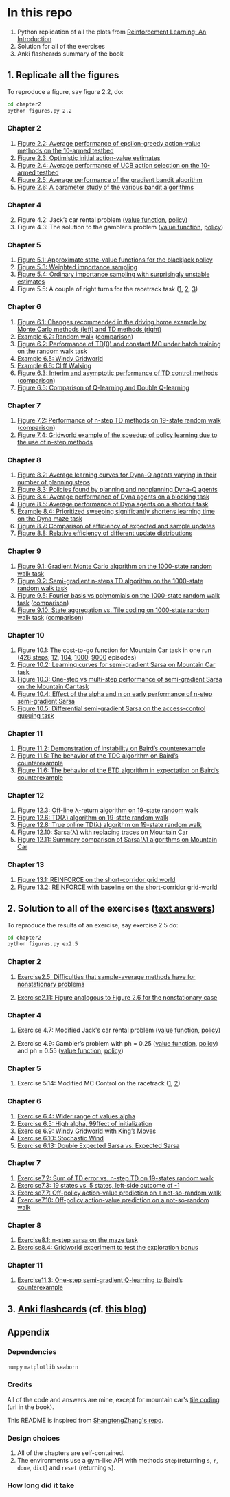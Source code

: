 # In this repo

1. Python replication of all the plots from [Reinforcement Learning: An Introduction](http://incompleteideas.net/book/RLbook2018trimmed.pdf)
2. Solution for all of the exercises
3. Anki flashcards summary of the book

## 1. Replicate all the figures

To reproduce a figure, say figure 2.2, do:

```bash
cd chapter2
python figures.py 2.2
```

### Chapter 2
1. [Figure 2.2: Average performance of epsilon-greedy action-value methods on the 10-armed testbed](https://raw.githubusercontent.com/mtrazzi/rl-book-challenge/master/chapter2/plots/fig2.2.png)
2. [Figure 2.3: Optimistic initial action-value estimates](https://raw.githubusercontent.com/mtrazzi/rl-book-challenge/master/chapter2/plots/fig2.3.png)
3. [Figure 2.4: Average performance of UCB action selection on the 10-armed testbed](https://raw.githubusercontent.com/mtrazzi/rl-book-challenge/master/chapter2/plots/fig2.4.png)
4. [Figure 2.5: Average performance of the gradient bandit algorithm](https://raw.githubusercontent.com/mtrazzi/rl-book-challenge/master/chapter2/plots/fig2.5.png)
5. [Figure 2.6: A parameter study of the various bandit algorithms](https://raw.githubusercontent.com/mtrazzi/rl-book-challenge/master/chapter2/plots/fig2.6.png)

### Chapter 4
2. Figure 4.2: Jack’s car rental problem ([value function](https://raw.githubusercontent.com/mtrazzi/rl-book-challenge/master/chapter4/plots/fig4.2.png), [policy](https://raw.githubusercontent.com/mtrazzi/rl-book-challenge/master/chapter4/plots/fig4.2_policy.png))
3. Figure 4.3: The solution to the gambler’s problem ([value function](https://raw.githubusercontent.com/mtrazzi/rl-book-challenge/master/chapter4/plots/fig4.3.png), [policy](https://raw.githubusercontent.com/mtrazzi/rl-book-challenge/master/chapter4/plots/fig4.3_policy.png))

### Chapter 5
1. [Figure 5.1: Approximate state-value functions for the blackjack policy](https://raw.githubusercontent.com/mtrazzi/rl-book-challenge/master/chapter5/plots/fig5.1.png)
2. [Figure 5.3: Weighted importance sampling](https://raw.githubusercontent.com/mtrazzi/rl-book-challenge/master/chapter5/plots/fig5.3.png)
3. [Figure 5.4: Ordinary importance sampling with surprisingly unstable estimates](https://raw.githubusercontent.com/mtrazzi/rl-book-challenge/master/chapter5/plots/fig5.4.png)
4. Figure 5.5: A couple of right turns for the racetrack task ([1](https://raw.githubusercontent.com/mtrazzi/rl-book-challenge/master/chapter5/plots/fig5.5_left.png), [2](https://raw.githubusercontent.com/mtrazzi/rl-book-challenge/master/chapter5/plots/fig5.5_right_1.png), [3](https://raw.githubusercontent.com/mtrazzi/rl-book-challenge/master/chapter5/plots/fig5.5_right_2.png))

### Chapter 6
1. [Figure 6.1: Changes recommended in the driving home example by Monte Carlo methods (left)
and TD methods (right)](https://raw.githubusercontent.com/mtrazzi/rl-book-challenge/master/chapter6/plots/fig6.1.png)
2. [Example 6.2: Random walk](https://raw.githubusercontent.com/mtrazzi/rl-book-challenge/master/chapter6/plots/example6.2.png) ([comparison](https://raw.githubusercontent.com/mtrazzi/rl-book-challenge/master/chapter6/plots/example6.2_comparison.png))
3. [Figure 6.2: Performance of TD(0) and constant MC under batch training on the random walk task](https://raw.githubusercontent.com/mtrazzi/rl-book-challenge/master/chapter6/plots/fig6.2.png)
4. [Example 6.5: Windy Gridworld](https://raw.githubusercontent.com/mtrazzi/rl-book-challenge/master/chapter6/plots/example6.5.png)
5. [Example 6.6: Cliff Walking](https://raw.githubusercontent.com/mtrazzi/rl-book-challenge/master/chapter6/plots/example6.6.png)
6. [Figure 6.3: Interim and asymptotic performance of TD control methods](https://raw.githubusercontent.com/mtrazzi/rl-book-challenge/master/chapter6/plots/fig6.3.png) ([comparison](https://raw.githubusercontent.com/mtrazzi/rl-book-challenge/master/chapter6/plots/fig6.3_comparison.png))
7. [Figure 6.5: Comparison of Q-learning and Double Q-learning](https://raw.githubusercontent.com/mtrazzi/rl-book-challenge/master/chapter6/plots/fig6.5.png)

### Chapter 7
1. [Figure 7.2: Performance of n-step TD methods on 19-state random walk](https://raw.githubusercontent.com/mtrazzi/rl-book-challenge/master/chapter7/plots/fig7.2.png) ([comparison](https://raw.githubusercontent.com/mtrazzi/rl-book-challenge/master/chapter7/plots/fig7.2_comparison.png))
2. [Figure 7.4: Gridworld example of the speedup of policy learning due to the use of n-step
methods](https://raw.githubusercontent.com/mtrazzi/rl-book-challenge/master/chapter7/plots/fig7.4.png)

### Chapter 8
1. [Figure 8.2: Average learning curves for Dyna-Q agents varying in their number of planning steps](https://raw.githubusercontent.com/mtrazzi/rl-book-challenge/master/chapter8/plots/fig8.2.png)
2. [Figure 8.3: Policies found by planning and nonplanning Dyna-Q agents](https://raw.githubusercontent.com/mtrazzi/rl-book-challenge/master/chapter8/plots/fig8.3.png)
3. [Figure 8.4: Average performance of Dyna agents on a blocking task](https://raw.githubusercontent.com/mtrazzi/rl-book-challenge/master/chapter8/plots/fig8.4.png)
4. [Figure 8.5: Average performance of Dyna agents on a shortcut task](https://raw.githubusercontent.com/mtrazzi/rl-book-challenge/master/chapter8/plots/fig8.5.png)
5. [Example 8.4: Prioritized sweeping significantly shortens learning time on the Dyna maze task](https://raw.githubusercontent.com/mtrazzi/rl-book-challenge/master/chapter8/plots/example8.4.png)
6. [Figure 8.7: Comparison of efficiency of expected and sample updates](https://raw.githubusercontent.com/mtrazzi/rl-book-challenge/master/chapter8/plots/fig8.7.png)
7. [Figure 8.8: Relative efficiency of different update distributions](https://raw.githubusercontent.com/mtrazzi/rl-book-challenge/master/chapter8/plots/fig8.8.png)

### Chapter 9
1. [Figure 9.1: Gradient Monte Carlo algorithm on the 1000-state random walk task](https://raw.githubusercontent.com/mtrazzi/rl-book-challenge/master/chapter9/plots/fig9.1.png)
2. [Figure 9.2: Semi-gradient n-steps TD algorithm on the 1000-state random walk task](https://raw.githubusercontent.com/mtrazzi/rl-book-challenge/master/chapter9/plots/fig9.2.png)
3. [Figure 9.5: Fourier basis vs polynomials on the 1000-state random walk task](https://raw.githubusercontent.com/mtrazzi/rl-book-challenge/master/chapter9/plots/fig9.5.png) ([comparison](https://raw.githubusercontent.com/mtrazzi/rl-book-challenge/master/chapter9/plots/fig9.5_comparison.png))
4. [Figure 9.10: State aggregation vs. Tile coding on 1000-state random walk task](https://raw.githubusercontent.com/mtrazzi/rl-book-challenge/master/chapter9/plots/fig9.10.png) ([comparison](https://raw.githubusercontent.com/mtrazzi/rl-book-challenge/master/chapter9/plots/fig9.10.png))

### Chapter 10
1. Figure 10.1: The cost-to-go function for Mountain Car task in one run ([428 steps](https://raw.githubusercontent.com/mtrazzi/rl-book-challenge/master/chapter10/plots/fig10.1_428_steps.png); [12](https://raw.githubusercontent.com/mtrazzi/rl-book-challenge/master/chapter10/plots/fig10.1_12_episodes.png), [104](https://raw.githubusercontent.com/mtrazzi/rl-book-challenge/master/chapter10/plots/fig10.1_104_episodes.png), [1000](https://raw.githubusercontent.com/mtrazzi/rl-book-challenge/master/chapter10/plots/fig10.1_1000_episodes.png), [9000](https://raw.githubusercontent.com/mtrazzi/rl-book-challenge/master/chapter10/plots/fig10.1_9000_episodes.png) episodes)
2. [Figure 10.2: Learning curves for semi-gradient Sarsa on Mountain Car task](https://raw.githubusercontent.com/mtrazzi/rl-book-challenge/master/chapter10/plots/fig10.2.png)
3. [Figure 10.3: One-step vs multi-step performance of semi-gradient Sarsa on the Mountain Car task](https://raw.githubusercontent.com/mtrazzi/rl-book-challenge/master/chapter10/plots/fig10.3.png)
4. [Figure 10.4: Effect of the alpha and n on early performance of n-step semi-gradient Sarsa](https://raw.githubusercontent.com/mtrazzi/rl-book-challenge/master/chapter10/plots/fig10.4.png)
5. [Figure 10.5: Differential semi-gradient Sarsa on the access-control queuing task](https://raw.githubusercontent.com/mtrazzi/rl-book-challenge/master/chapter10/plots/fig10.5.png)

### Chapter 11
1. [Figure 11.2: Demonstration of instability on Baird’s counterexample](https://raw.githubusercontent.com/mtrazzi/rl-book-challenge/master/chapter11/plots/fig11.2.png)
2. [Figure 11.5: The behavior of the TDC algorithm on Baird’s counterexample](https://raw.githubusercontent.com/mtrazzi/rl-book-challenge/master/chapter11/plots/fig11.5.png)
3. [Figure 11.6: The behavior of the ETD algorithm in expectation on Baird’s counterexample](https://raw.githubusercontent.com/mtrazzi/rl-book-challenge/master/chapter11/plots/fig11.6.png)

### Chapter 12
1. [Figure 12.3: Off-line λ-return algorithm on 19-state random walk](https://raw.githubusercontent.com/mtrazzi/rl-book-challenge/master/chapter12/plots/fig12.3.png)
2. [Figure 12.6: TD(λ) algorithm on 19-state random walk](https://raw.githubusercontent.com/mtrazzi/rl-book-challenge/master/chapter12/plots/fig12.6.png)
3. [Figure 12.8: True online TD(λ) algorithm on 19-state random walk](https://raw.githubusercontent.com/mtrazzi/rl-book-challenge/master/chapter12/plots/fig12.8.png)
4. [Figure 12.10: Sarsa(λ) with replacing traces on Mountain Car](https://raw.githubusercontent.com/mtrazzi/rl-book-challenge/master/chapter12/plots/fig12.10.png)
5. [Figure 12.11: Summary comparison of Sarsa(λ) algorithms on Mountain Car](https://raw.githubusercontent.com/mtrazzi/rl-book-challenge/master/chapter12/plots/fig12.11.png)

### Chapter 13
1. [Figure 13.1: REINFORCE on the short-corridor grid world](https://raw.githubusercontent.com/mtrazzi/rl-book-challenge/master/chapter13/plots/fig13.1.png)
2. [Figure 13.2: REINFORCE with baseline on the short-corridor grid-world](https://raw.githubusercontent.com/mtrazzi/rl-book-challenge/master/chapter13/plots/fig13.2.png)

## 2. Solution to all of the exercises ([text answers](https://github.com/mtrazzi/rl-book-challenge/tree/master/exercises.txt))

To reproduce the results of an exercise, say exercise 2.5 do:

```bash
cd chapter2
python figures.py ex2.5
```

### Chapter 2

1. [Exercise2.5: Difficulties that sample-average methods have for nonstationary problems](https://raw.githubusercontent.com/mtrazzi/rl-book-challenge/master/chapter2/plots/ex2.5.png)

1. [Exercise2.11: Figure analogous to Figure 2.6 for the nonstationary
case](https://raw.githubusercontent.com/mtrazzi/rl-book-challenge/master/chapter2/plots/ex2.11.png)

### Chapter 4

1. Exercise 4.7: Modified Jack's car rental problem ([value function](https://raw.githubusercontent.com/mtrazzi/rl-book-challenge/master/chapter4/plots/ex4.7.png), [policy](https://raw.githubusercontent.com/mtrazzi/rl-book-challenge/master/chapter4/plots/ex4.7_policy.png))

2. Exercise 4.9: Gambler’s problem with ph = 0.25 ([value function](https://raw.githubusercontent.com/mtrazzi/rl-book-challenge/master/chapter4/plots/ex4.9_ph_025.png), [policy](https://raw.githubusercontent.com/mtrazzi/rl-book-challenge/master/chapter4/plots/ex4.9_ph_025_policy.png)) and ph = 0.55 ([value function](https://raw.githubusercontent.com/mtrazzi/rl-book-challenge/master/chapter4/plots/ex4.9_ph_055.png), [policy](https://raw.githubusercontent.com/mtrazzi/rl-book-challenge/master/chapter4/plots/ex4.9_ph_055_policy.png))

### Chapter 5

1. Exercise 5.14: Modified MC Control on the racetrack ([1](https://raw.githubusercontent.com/mtrazzi/rl-book-challenge/master/chapter5/plots/ex5.14_right_1.png), [2](https://raw.githubusercontent.com/mtrazzi/rl-book-challenge/master/chapter5/plots/ex5.14_right_2.png))

### Chapter 6

1. [Exercise 6.4: Wider range of values alpha](https://raw.githubusercontent.com/mtrazzi/rl-book-challenge/master/chapter6/plots/ex6.4.png)
2. [Exercise 6.5: High alpha, 99ffect of initialization](https://raw.githubusercontent.com/mtrazzi/rl-book-challenge/master/chapter6/plots/ex6.5.png)
3. [Exercise 6.9: Windy Gridworld with King’s Moves](https://raw.githubusercontent.com/mtrazzi/rl-book-challenge/master/chapter6/plots/ex6.9.png)
4. [Exercise 6.10: Stochastic Wind](https://raw.githubusercontent.com/mtrazzi/rl-book-challenge/master/chapter6/plots/ex6.10.png)
5. [Exercise 6.13: Double Expected Sarsa vs. Expected Sarsa](https://raw.githubusercontent.com/mtrazzi/rl-book-challenge/master/chapter6/plots/ex6.13.png)

### Chapter 7

1. [Exercise7.2: Sum of TD error vs. n-step TD on 19-states random walk](https://raw.githubusercontent.com/mtrazzi/rl-book-challenge/master/chapter7/plots/ex7.2.png)
2. [Exercise7.3: 19 states vs. 5 states, left-side outcome of -1](https://raw.githubusercontent.com/mtrazzi/rl-book-challenge/master/chapter7/plots/ex7.3.png)
3. [Exercise7.7: Off-policy action-value prediction on a not-so-random walk](https://raw.githubusercontent.com/mtrazzi/rl-book-challenge/master/chapter7/plots/ex7.7.png)
4. [Exercise7.10: Off-policy action-value prediction on a not-so-random walk](https://raw.githubusercontent.com/mtrazzi/rl-book-challenge/master/chapter7/plots/ex7.10.png)

### Chapter 8
1. [Exercise8.1: n-step sarsa on the maze task](https://raw.githubusercontent.com/mtrazzi/rl-book-challenge/master/chapter8/plots/ex8.1.png)
2. [Exercise8.4: Gridworld experiment to test the exploration bonus](https://raw.githubusercontent.com/mtrazzi/rl-book-challenge/master/chapter8/plots/ex8.4.png)

### Chapter 11

1. [Exercise11.3: One-step semi-gradient Q-learning to Baird’s counterexample](https://raw.githubusercontent.com/mtrazzi/rl-book-challenge/master/chapter11/plots/ex11.3.png)

## 3. [Anki flashcards](https://drive.google.com/open?id=1K2B8FsxHShDDER9EXIHDrirBbXf7M2K4) (cf. [this blog](http://augmentingcognition.com/ltm.html))

## Appendix

### Dependencies

`numpy`
`matplotlib`
`seaborn`

### Credits

All of the code and answers are mine, except for mountain car's [tile coding](https://github.com/mtrazzi/rl-book-challenge/blob/master/chapter10/tiles_sutton.py) (url in the book).

This README is inspired from [ShangtongZhang's repo](https://github.com/ShangtongZhang/reinforcement-learning-an-introduction).

### Design choices

1. All of the chapters are self-contained.
2. The environments use a gym-like API with methods `step`(returning `s`, `r`, `done`, `dict`) and `reset` (returning `s`).

### How long did it take
